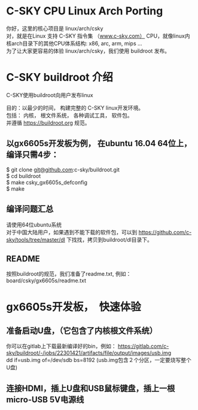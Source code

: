 # C-SKY CPU Linux Arch Porting

你好，这里的核心项目是 linux/arch/csky<br>
对，就是在Linux 支持 C-SKY 指令集 （www.c-sky.com） CPU，就像linux内核arch目录下的其他CPU体系结构: x86, arc, arm, mips ...<br>
为了让大家更容易的体验 linux/arch/csky，我们使用 buildroot 发布。<br>

# C-SKY buildroot 介绍

C-SKY使用buildroot向用户发布linux

目的：以最少的时间， 构建完整的 C-SKY linux开发环境。 <br>
包括： 内核， 根文件系统， 各种调试工具， 软件包。 <br>
并遵循 https://buildroot.org 规范。

## 以gx6605s开发板为例， 在ubuntu 16.04 64位上，编译只需4步：
$ git clone git@github.com:c-sky/buildroot.git<br>
$ cd buildroot<br>
$ make csky_gx6605s_defconfig<br>
$ make<br>

## 编译问题汇总
请使用64位ubuntu系统<br>
对于中国大陆用户，如果遇到不能下载的软件包，可以到 https://github.com/c-sky/tools/tree/master/dl 下找找，拷贝到buildroot/dl目录下。

## README
按照buildroot的规范，我们准备了readme.txt, 例如：<br>
board/csky/gx6605s/readme.txt<br>

# gx6605s开发板，　快速体验
## 准备启动U盘，（它包含了内核根文件系统）
你可以在gitlab上下载最新编译好的bin，例如： https://gitlab.com/c-sky/buildroot/-/jobs/22301421/artifacts/file/output/images/usb.img<br>
dd if=usb.img of=/dev/sdb bs=8192 (usb.img包含２个分区，一定要烧写整个U盘)

## 连接HDMI，插上U盘和USB鼠标键盘，插上一根micro-USB 5V电源线

